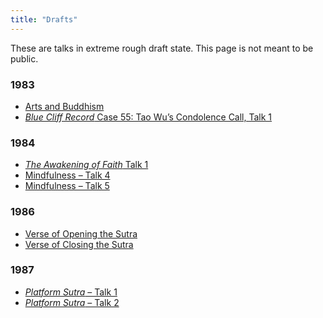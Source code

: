 ```yaml
---
title: "Drafts"
---
```


These are talks in extreme rough draft state. This page is not meant to be public.

### 1983

- [Arts and Buddhism](1983-10-29-Arts-and-Buddhism)
- [*Blue Cliff Record* Case 55: Tao Wu’s Condolence Call, Talk 1](1984-02-18-Blue-Cliff-Record-Case-55-Talk-1)
### 1984

- [*The Awakening of Faith* Talk 1](1984-03-16-The-Awakening-of-Faith)
- [Mindfulness – Talk 4](1984-03-24-Mindfulness-Talk-4)
- [Mindfulness – Talk 5](1984-03-25-Mindfulness-Talk-5)

### 1986

- [Verse of Opening the Sutra](1986-07-23-Verse-of-Opening-the-Sutra)
- [Verse of Closing the Sutra](1986-07-26-Verse-of-Closing-the-Sutra)

### 1987

- [*Platform Sutra* – Talk 1](1987-03-06-Platform-Sutra-Talk-1)
- [*Platform Sutra* – Talk 2](1987-03-20-Platform-Sutra-Talk-2)


<a name="end">
